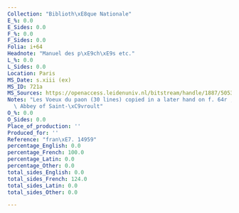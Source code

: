 ```yaml
---
Collection: "Biblioth\xE8que Nationale"
E_%: 0.0
E_Sides: 0.0
F_%: 0.0
F_Sides: 0.0
Folia: i+64
Headnote: "Manuel des p\xE9ch\xE9s etc."
L_%: 0.0
L_Sides: 0.0
Location: Paris
MS_Date: s.xiii (ex)
MS_ID: 721a
MS_Sources: https://openaccess.leidenuniv.nl/bitstream/handle/1887/50536/MurchisonPQ95_2W24424.pdf?sequence=1
Notes: "Les Voeux du paon (30 lines) copied in a later hand on f. 64r ; owned by the\
  \ Abbey of Saint-\xC9vroult"
O_%: 0.0
O_Sides: 0.0
Place_of_production: ''
Produced_for: ''
Reference: "fran\xE7. 14959"
percentage_English: 0.0
percentage_French: 100.0
percentage_Latin: 0.0
percentage_Other: 0.0
total_sides_English: 0.0
total_sides_French: 124.0
total_sides_Latin: 0.0
total_sides_Other: 0.0

---
```

